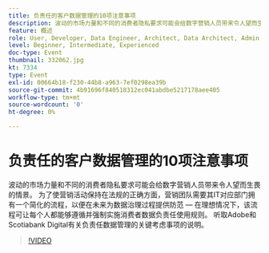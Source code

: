```yaml
---
title: 负责任的客户数据管理的10项注意事项
description: 波动的市场力量和不同的消费者隐私要求可能会给数字营销人员带来令人望而生畏的情景。 为了使营销活动保持在法规的正确方面，营销团队需要其IT对应部门拥有一个简化的流程，以便在未来为数据治理过程提供防范 — 在理想情况下，该流程可让每个人都能够遵循并强制实施消费者数据负责任使用规则。 听取Adobe和Scotiabank Digital有关负责任数据管理的关键考虑事项的说明。
feature: 概述
role: User, Developer, Data Engineer, Architect, Data Architect, Admin, Leader
level: Beginner, Intermediate, Experienced
doc-type: Event
thumbnail: 332062.jpg
kt: 7334
type: Event
exl-id: 00664b18-f230-44b8-a963-7ef0298ea39b
source-git-commit: 4b91696f840518312ec041abdbe5217178aee405
workflow-type: tm+mt
source-wordcount: '0'
ht-degree: 0%

---
```


# 负责任的客户数据管理的10项注意事项

波动的市场力量和不同的消费者隐私要求可能会给数字营销人员带来令人望而生畏的情景。 为了使营销活动保持在法规的正确方面，营销团队需要其IT对应部门拥有一个简化的流程，以便在未来为数据治理过程提供防范 — 在理想情况下，该流程可让每个人都能够遵循并强制实施消费者数据负责任使用规则。 听取Adobe和Scotiabank Digital有关负责任数据管理的关键考虑事项的说明。

>[!VIDEO](https://video.tv.adobe.com/v/332062/?quality=12&learn=on)
